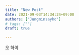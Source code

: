 ```yaml
---
title: "New Post"
date: 2021-09-03T14:34:24+09:00
authors: ["Jungminsayho"]
# tags: [""] 
draft: true

---
```

오 하이
